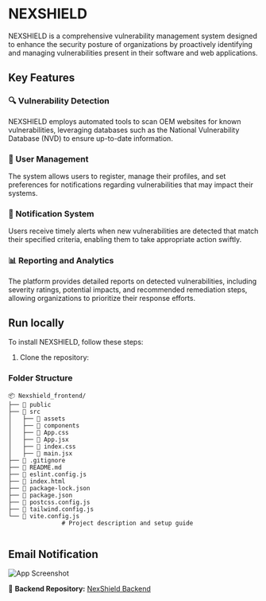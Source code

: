 # NEXSHIELD

NEXSHIELD is a comprehensive vulnerability management system designed to enhance the security posture of organizations by proactively identifying and managing vulnerabilities present in their software and web applications.

## Key Features

### 🔍 Vulnerability Detection
NEXSHIELD employs automated tools to scan OEM websites for known vulnerabilities, leveraging databases such as the National Vulnerability Database (NVD) to ensure up-to-date information.

### 👤 User Management
The system allows users to register, manage their profiles, and set preferences for notifications regarding vulnerabilities that may impact their systems.

### 📩 Notification System
Users receive timely alerts when new vulnerabilities are detected that match their specified criteria, enabling them to take appropriate action swiftly.

### 📊 Reporting and Analytics
The platform provides detailed reports on detected vulnerabilities, including severity ratings, potential impacts, and recommended remediation steps, allowing organizations to prioritize their response efforts.

## Run locally

To install NEXSHIELD, follow these steps:

1. Clone the repository:

### Folder Structure
```
📦 Nexshield_frontend/
├── 📂 public
├── 📂 src
│   ├── 📂 assets
│   ├── 📂 components
│   ├── 📜 App.css
│   ├── 📜 App.jsx
│   ├── 📜 index.css
│   ├── 📜 main.jsx
├── 📜 .gitignore
├── 📜 README.md
├── 📜 eslint.config.js
├── 📜 index.html
├── 📜 package-lock.json
├── 📜 package.json
├── 📜 postcss.config.js
├── 📜 tailwind.config.js
└── 📜 vite.config.js
               # Project description and setup guide


```

## Email Notification

![App Screenshot](https://i.ibb.co/S7BL4XMH/Screenshot-from-2025-02-03-17-59-27.png)


🔗 **Backend Repository:** [NexShield Backend](https://github.com/aravindinduri/Nexshield_server)

